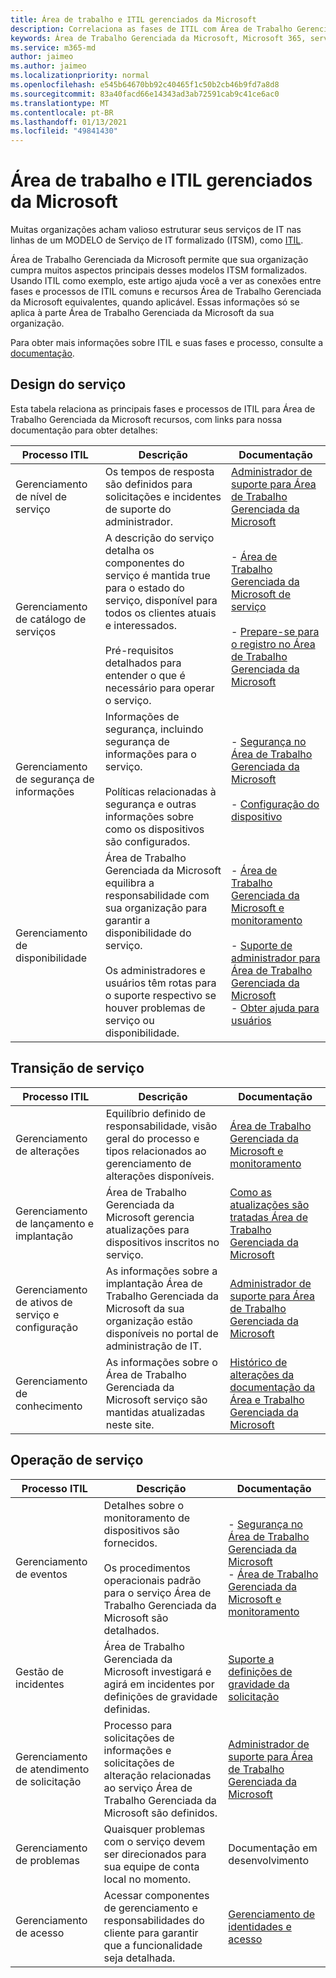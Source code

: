 ```yaml
---
title: Área de trabalho e ITIL gerenciados da Microsoft
description: Correlaciona as fases de ITIL com Área de Trabalho Gerenciada da Microsoft informações e artigos
keywords: Área de Trabalho Gerenciada da Microsoft, Microsoft 365, serviço, documentação, ITISM
ms.service: m365-md
author: jaimeo
ms.author: jaimeo
ms.localizationpriority: normal
ms.openlocfilehash: e545b64670bb92c40465f1c50b2cb46b9fd7a8d8
ms.sourcegitcommit: 83a40facd66e14343ad3ab72591cab9c41ce6ac0
ms.translationtype: MT
ms.contentlocale: pt-BR
ms.lasthandoff: 01/13/2021
ms.locfileid: "49841430"
---
```

# <a name="microsoft-managed-desktop-and-itil"></a>Área de trabalho e ITIL gerenciados da Microsoft

Muitas organizações acham valioso estruturar seus serviços de IT nas linhas de um MODELO de Serviço de IT formalizado (ITSM), como [ITIL](https://www.axelos.com/best-practice-solutions/itil). 

Área de Trabalho Gerenciada da Microsoft permite que sua organização cumpra muitos aspectos principais desses modelos ITSM formalizados. Usando ITIL como exemplo, este artigo ajuda você a ver as conexões entre fases e processos de ITIL comuns e recursos Área de Trabalho Gerenciada da Microsoft equivalentes, quando aplicável. Essas informações só se aplica à parte Área de Trabalho Gerenciada da Microsoft da sua organização.

Para obter mais informações sobre ITIL e suas fases e processo, consulte a [documentação](https://www.axelos.com/best-practice-solutions/itil).


## <a name="service-design"></a>Design do serviço

Esta tabela relaciona as principais fases e processos de ITIL para Área de Trabalho Gerenciada da Microsoft recursos, com links para nossa documentação para obter detalhes:



|Processo ITIL |Descrição  |Documentação |
|---------|---------|---------|
|Gerenciamento de nível de serviço     | Os tempos de resposta são definidos para solicitações e incidentes de suporte do administrador.  |  [Administrador de suporte para Área de Trabalho Gerenciada da Microsoft](working-with-managed-desktop/admin-support.md)  |
|Gerenciamento de catálogo de serviços     | A descrição do serviço detalha os componentes do serviço é mantida true para o estado do serviço, disponível para todos os clientes atuais e interessados.<br><br>Pré-requisitos detalhados para entender o que é necessário para operar o serviço.  | - [Área de Trabalho Gerenciada da Microsoft de serviço](service-description/index.md)<br><br>- [Prepare-se para o registro no Área de Trabalho Gerenciada da Microsoft](get-ready/index.md)  |
|Gerenciamento de segurança de informações     | Informações de segurança, incluindo segurança de informações para o serviço.<br><br> Políticas relacionadas à segurança e outras informações sobre como os dispositivos são configurados.   | - [Segurança no Área de Trabalho Gerenciada da Microsoft](service-description/security.md)<br><br>- [Configuração do dispositivo](service-description/device-policies.md)  |
|Gerenciamento de disponibilidade     |  Área de Trabalho Gerenciada da Microsoft equilibra a responsabilidade com sua organização para garantir a disponibilidade do serviço.<br><br>Os administradores e usuários têm rotas para o suporte respectivo se houver problemas de serviço ou disponibilidade. | - [Área de Trabalho Gerenciada da Microsoft e monitoramento](service-description/operations-and-monitoring.md)<br><br>- [Suporte de administrador para Área de Trabalho Gerenciada da Microsoft](working-with-managed-desktop/admin-support.md)<br>- [Obter ajuda para usuários](working-with-managed-desktop/end-user-support.md)  |



## <a name="service-transition"></a>Transição de serviço


|Processo ITIL |Descrição  |Documentação |
|---------|---------|---------|
|Gerenciamento de alterações     | Equilíbrio definido de responsabilidade, visão geral do processo e tipos relacionados ao gerenciamento de alterações disponíveis.  | [Área de Trabalho Gerenciada da Microsoft e monitoramento](service-description/operations-and-monitoring.md#change-management) |
|Gerenciamento de lançamento e implantação     |  Área de Trabalho Gerenciada da Microsoft gerencia atualizações para dispositivos inscritos no serviço.  | [Como as atualizações são tratadas Área de Trabalho Gerenciada da Microsoft](service-description/updates.md)        |
|Gerenciamento de ativos de serviço e configuração     | As informações sobre a implantação Área de Trabalho Gerenciada da Microsoft da sua organização estão disponíveis no portal de administração de IT.  | [Administrador de suporte para Área de Trabalho Gerenciada da Microsoft](working-with-managed-desktop/admin-support.md) |
|Gerenciamento de conhecimento     | As informações sobre o Área de Trabalho Gerenciada da Microsoft serviço são mantidas atualizadas neste site.   | [Histórico de alterações da documentação da Área e Trabalho Gerenciada da Microsoft](change-history-managed-desktop.md)        |



## <a name="service-operation"></a>Operação de serviço


|Processo ITIL |Descrição  |Documentação  |
|---------|---------|---------|
|Gerenciamento de eventos     |  Detalhes sobre o monitoramento de dispositivos são fornecidos.<br><br>Os procedimentos operacionais padrão para o serviço Área de Trabalho Gerenciada da Microsoft são detalhados. |  - [Segurança no Área de Trabalho Gerenciada da Microsoft](service-description/security.md)<br>- [Área de Trabalho Gerenciada da Microsoft e monitoramento](service-description/operations-and-monitoring.md)       |
|Gestão de incidentes  | Área de Trabalho Gerenciada da Microsoft investigará e agirá em incidentes por definições de gravidade definidas.  |  [Suporte a definições de gravidade da solicitação](working-with-managed-desktop/admin-support.md#support-request-severity-definitions)       |
|Gerenciamento de atendimento de solicitação     |  Processo para solicitações de informações e solicitações de alteração relacionadas ao serviço Área de Trabalho Gerenciada da Microsoft são definidos.         |[Administrador de suporte para Área de Trabalho Gerenciada da Microsoft](working-with-managed-desktop/admin-support.md)         |
|Gerenciamento de problemas     | Quaisquer problemas com o serviço devem ser direcionados para sua equipe de conta local no momento. | Documentação em desenvolvimento |
|Gerenciamento de acesso     | Acessar componentes de gerenciamento e responsabilidades do cliente para garantir que a funcionalidade seja detalhada.  | [Gerenciamento de identidades e acesso](service-description/security.md#identity-and-access-management)        |
